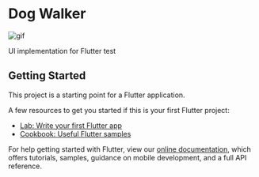 # Dog Walker


![gif](https://user-images.githubusercontent.com/34488661/135732555-d0d9ec3a-e9a7-42dd-8bc7-059fccc6eea0.gif)

UI implementation for Flutter test

## Getting Started

This project is a starting point for a Flutter application.

A few resources to get you started if this is your first Flutter project:

- [Lab: Write your first Flutter app](https://flutter.dev/docs/get-started/codelab)
- [Cookbook: Useful Flutter samples](https://flutter.dev/docs/cookbook)

For help getting started with Flutter, view our
[online documentation](https://flutter.dev/docs), which offers tutorials,
samples, guidance on mobile development, and a full API reference.
